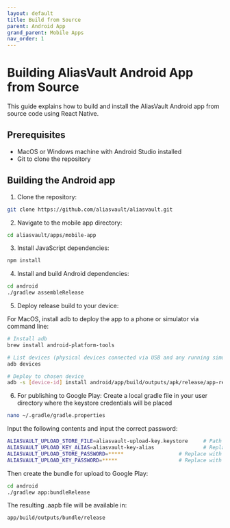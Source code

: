 ```yaml
---
layout: default
title: Build from Source
parent: Android App
grand_parent: Mobile Apps
nav_order: 1
---
```


# Building AliasVault Android App from Source

This guide explains how to build and install the AliasVault Android app from source code using React Native.

## Prerequisites

- MacOS or Windows machine with Android Studio installed
- Git to clone the repository

## Building the Android app

1. Clone the repository:
```bash
git clone https://github.com/aliasvault/aliasvault.git
```

2. Navigate to the mobile app directory:
```bash
cd aliasvault/apps/mobile-app
```

3. Install JavaScript dependencies:
```bash
npm install
```

4. Install and build Android dependencies:
```bash
cd android
./gradlew assembleRelease
```

5. Deploy release build to your device:

For MacOS, install adb to deploy the app to a phone or simulator via command line:
```bash
# Install adb
brew install android-platform-tools

# List devices (physical devices connected via USB and any running simulators)
adb devices

# Deploy to chosen device
adb -s [device-id] install android/app/build/outputs/apk/release/app-release.apk
```

6. For publishing to Google Play:
Create a local gradle file in your user directory where the keystore credentials will be placed
```bash
nano ~/.gradle/gradle.properties
```

Input the following contents and input the correct password:

```bash
ALIASVAULT_UPLOAD_STORE_FILE=aliasvault-upload-key.keystore     # Path to the keystore file
ALIASVAULT_UPLOAD_KEY_ALIAS=aliasvault-key-alias                # Replace with value of the `keystore.keyAlias`
ALIASVAULT_UPLOAD_STORE_PASSWORD=*****                  # Replace with the password to the keystore
ALIASVAULT_UPLOAD_KEY_PASSWORD=*****                    # Replace with the password to the keystore
```

Then create the bundle for upload to Google Play:

```bash
cd android
./gradlew app:bundleRelease
```

The resulting .aapb file will be available in:

```bash
app/build/outputs/bundle/release
```
